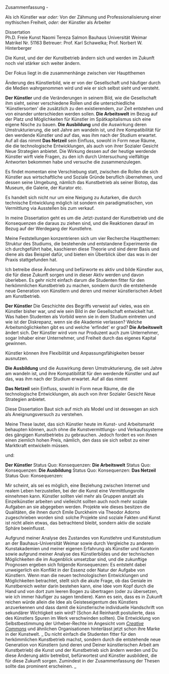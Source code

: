 Zusammenfassung - 

Als ich Künstler war *oder:* Von der Zähmung und Professionalisierung einer mythischen Freiheit, *oder:*  der Künstler als Arbeiter 

Dissertation  
Ph.D. Freie Kunst
Naomi Tereza Salmon
Bauhaus Universität Weimar
Matrikel Nr. 51163
Betreuer: Prof. Karl Schawelka; Prof. Norbert W. Hinterberger

Die Kunst, und der der Kunstbetrieb ändern sich und werden im Zukunft noch viel stärker sich weiter ändern. 

Der Fokus liegt in die zusammenhänge zwischen vier Hauptthemen

Änderung des Künstlerbild, wie er von der Gesellschaft und häufiger durch die Medien wahrgenommen wird und wie er sich selbst sieht und versteht.

**Der Künstler** und die Veränderungen in seinem Bild, wie die Gesellschaft ihm sieht, seiner verschiedene 
Rollen und die unterschiedliche 'Künstlersorten' die zusätzlich zu den existierendem, zur Zeit entstehen und von einander unterschieden werden sollen. **Die Arbeitswelt** 
im Bezug auf der Platz und Möglichkeiten für Künstler im Spätkapitalismus sich eine eigene Nische zu bauen. **Die Ausbildung** und die Auswirkung deren Umstrukturierung, 
die seit Jahre am wandeln ist, und ihre Kompatibilität für den werdende Künstler und auf das, was ihm nach der Studium erwartet. Auf all das nimmt **Das Netzeil** sein 
Einfluss, sowohl in Form neue Räume, die die technologische Entwicklungen, als auch von ihrer Sozialer Gesicht Neue Strategien anbietet. Die Wirkung dessen auf der 
heutige werdende Künstler wirft viele Fragen, zu den ich durch Untersuchung vielfältige Antworten bekommen habe und versuche die zusammenzulegen.

Es findet momentan eine Verschiebung statt, zwischen die Rollen die sich Künstler aus wirtschaftliche und Soziale Gründe beruflich übernehmen, und dessen seine Umgebung, 
nämlich das Kunstbetrieb als seiner Biotop, das Museum, die Galerie, der Kurator etc.

Es handelt sich nicht nur um eine Neigung zu Autarken, die durch technische Entwicklung möglich ist sondern ein paradigmatischen, von Vermittlung via Ausstellen bis zum verkauf.

In meine Dissertation geht es um die Jetzt-zustand der Kunstbetrieb und die Konsequenzen die daraus zu ziehen sind, und die Reaktionen darauf im Bezug auf der Werdegang der Kunstlehre.

Meine Feststellungen konzentrieren sich um vier Recherche Hauptthemen: 
Struktur des Studiums, die bestehende und entstandene Experimente die ich durchgeführt habe, kaschieren diese Theorie und sind derer Basis und diene als das Beispiel dafür,
und bieten ein Überblick über das was in der Praxis stattgefunden hat.

Ich betreibe diese Änderung und befürworte es aktiv und bilde Künstler aus, die für diese Zukunft sorgen und in dieser Aktiv werden und davon überleben.
Es gehr nicht einfach darum die Studenten fitter für den herkömmlichen Kunstbetrieb zu machen, sondern durch die entstehende neue Generation von Künstlern 
und deren und meiner künstlerischen Arbeit am Kunstbetrieb. 


**Der Künstler** 
Die Geschichte des Begriffs verweist auf vieles, was ein Künstler bisher war, und wie sein Bild in der Gesellschaft entwickelt hat. Was haben Studenten als Vorbild wenn 
sie in dem Studium eintreten und wie ist der Diskrepanz, wenn sie die Akademie verlassen? Welche Arbeitsmöglichkeiten gibt es und welche 'erfindet' er grad?
**Die Arbeitswelt** ändert sich. Der Künstler wird vom nur Produzent auch zum Unternehmer, sogar Inhaber einer Unternehmer, und Freiheit durch das eigenes Kapital gewinnen.

Künstler können ihre Flexibilität und Anpassungsfähigkeiten besser ausnutzen. 


**Die Ausbildung** und die Auswirkung deren Umstrukturierung, 
die seit Jahre am wandeln ist, und ihre Kompatibilität für den werdende Künstler und auf das, was ihm nach der Studium erwartet. Auf all das nimmt 

**Das Netzeil** sein 
Einfluss, sowohl in Form neue Räume, die die technologische Entwicklungen, als auch von ihrer Sozialer Gesicht Neue Strategien anbietet.

Diese Dissertation Baut sich auf mich als Model und ist deswegen an sich als Aneignungsversuch zu verstehen. 

Meine These lautet, das sich Künstler heute im Kunst- und Arbeitsmarkt behaupten können, auch ohne die Kunstvermittlungs- und Verkaufssysteme des gängigen Kunstbetriebs 
zu gebrauchen. Jedoch fordert es von ihnen einen ziemlich hohen Preis, nämlich, den dass sie sich selbst zu einer Marktkraft entwickeln müssen.

und:


**Der Künstler** 
Status Quo:
Konsequenzen:
**Die Arbeitswelt**
Status Quo:
Konsequenzen:
**Die Ausbildung**
Status Quo:
Konsequenzen:
**Das Netzeil**
Status Quo:
Konsequenzen:

Mir scheint, als sei es möglich, eine Beziehung zwischen Internet und realem Leben herzustellen, bei der die Kunst eine Vermittlungsrolle einnehmen kann. 
Künstler sollten viel mehr als Gruppen anstatt als Einzelkünstler arbeiten und vielleicht sollten auch noch mehr soziale Aufgaben an sie abgegeben werden. 
Projekte wie dieses besitzen die Qualitäten, die ihnen durch Emile Durckheim via Theodor Adorno zugeschrieben worden sind: solche Projekte sind soziale Fakten 
und Kunst ist nicht allein etwas, das betrachtend bleibt, sondern aktiv die soziale Sphäre beeinflusst.


Aufgrund meiner Analyse des Zustandes von Kunstlehre und Kunststudium an der Bauhaus-Universität Weimar sowie durch Vergleiche zu anderen 
Kunstakademien und meiner eigenen Erfahrung als Künstler und Kuratorin sowie aufgrund meiner Analyse des Künstlerbildes und der technischen 
Möglichkeiten die im Augenblick umsetzbar sind, und die zukunftige Prognosen ergeben sich folgende Konsequenzen: Es entsteht dabei unweigerlich ein Konflikt in der Essenz 
oder Natur der Aufgabe von Künstlern. Wenn man die neuen technologischen Entwicklungen und Möglichkeiten betrachtet, stellt sich die akute 
Frage, ob das Geniale im Kunstbereich weiter darin bestehen kann, eine Idee vom Kopf durch die Hand und von dort zum leeren Bogen zu übertragen 
(oder zu übersetzen, wie ich immer häufiger zu sagen tendiere). Kann es sein, dass es in Zukunft reichen würde allein die Idee als Geisteseigentum 
des Künstlers anzuerkennen und dass damit die künstlerische individuelle Handschrift von sekundärer Wichtigkeit sein wird? (Schon Ad Reinhardt 
postulierte, dass des Künstlers Spuren im Werk verschwinden sollten). Die Entwicklung von Selbstbestimmung der Urheber-Rechte im Angesicht vom 
[*Creative Commons*](http://creativecommons.org) und ähnlichen Organisationen hinterlässt jetzt schon ihre Marke in der Kunstwelt.
_
Du nicht einfach die Studenten fitter für den herkömmlichen Kunstbetrieb machst, sondern durch die entstehende neue Generation von Künstlern 
(und deren und Deiner künstlerischen Arbeit am Kunstbetrieb) die Kunst und der Kunstbetrieb sich ändern werden und Du diese Änderung aktiv betreibst, 
befürwortest und Künstler ausbildest, die für diese Zukunft sorgen.
Zumindest in der Zusammenfassung der Thesen sollte das prominent erscheinen.
_